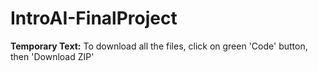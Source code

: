 # IntroAI-FinalProject

**Temporary Text:**
To download all the files, click on green 'Code' button, then 'Download ZIP'
